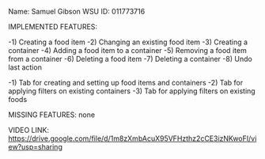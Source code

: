Name: Samuel Gibson
WSU ID: 011773716

IMPLEMENTED FEATURES:

-1) Creating a food item
-2) Changing an existing food item
-3) Creating a container
-4) Adding a food item to a container
-5) Removing a food item from a container
-6) Deleting a food item
-7) Deleting a container
-8) Undo last action

-1) Tab for creating and setting up food items and containers
-2) Tab for applying filters on existing containers
-3) Tab for applying filters on existing foods

MISSING FEATURES:
none


VIDEO LINK: https://drive.google.com/file/d/1m8zXmbAcuX95VFHzthz2cCE3izNKwoFI/view?usp=sharing
